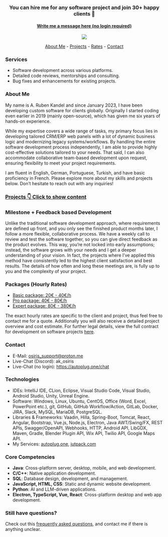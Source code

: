 
<div align="center">
    
### You can hire me for any software project and join 30+ happy clients 🎉
#### [Write me a message here (no login required)](https://autoplug.one/chat)
</div>

<div align="center">
    <img src="https://github-readme-stats.vercel.app/api?username=Osiris-Team&rank_icon=percentile"></img>
</div>

<p align="center">
    <a href="https://github.com/Osiris-Team/#about-me">About Me</a> -
    <a href="http://github.com/Osiris-Team/Osiris-Team/blob/main/projects.md">Projects</a> -
    <a href="https://github.com/Osiris-Team/#rates">Rates</a> -
    <a href="https://github.com/Osiris-Team/#contact">Contact</a>
</p>

### Services
- Software development across various platforms.
- Detailed code reviews, mentorships and consulting.
- Bug fixes and enhancements for existing projects.


### About Me
My name is A. Ruben Kandel and since January 2023, I have been developing custom software for clients globally.
Originally I started coding even earlier in 2019 (mainly open-source), which has given me six years of hands-on experience. 

While my expertise covers a wide range of tasks, my primary focus lies in developing tailored CRM/ERP web panels with a lot of dynamic business logic and modernizing legacy systems/workflows.
By handling the entire software development process independently, I am able to provide highly cost-effective solutions tailored to your needs.
That said, I can also accommodate collaborative team-based development upon request, ensuring flexibility to meet your project requirements.

I am fluent in English, German, Portuguese, Turkish, and have basic proficiency in French.
Please explore more about my skills and projects below. Don’t hesitate to reach out with any inquiries!


### [Projects 👇 Click to show content](http://github.com/Osiris-Team/Osiris-Team/blob/main/projects.md)


### Milestone + Feedback based Development
Unlike the traditional software development approach, where requirements are defined up front,
and you only see the finished product months later, I follow a more flexible, collaborative process.
We have a weekly call to review and test the software together, so you can give direct feedback as the product evolves. 
This way, you’re not locked into early assumptions; instead, the software grows with your needs and I get a deeper understanding of your vision.
In fact, the projects where I’ve applied this method have consistently led to the highest client satisfaction and best results.
The details of how often and long these meetings are, is fully up to you and the complexity of your project.


### Packages (Hourly Rates)
- [Basic package: 20€ - 40€/h](https://github.com/Osiris-Team/Osiris-Team/blob/main/dev_contract.md#131-basic-package)
- [Pro package: 40€ - 80€/h](https://github.com/Osiris-Team/Osiris-Team/blob/main/dev_contract.md#132-pro-package)
- [Expert package: 80€ - 380€/h](https://github.com/Osiris-Team/Osiris-Team/blob/main/dev_contract.md#133-expert-package)

The exact hourly rates are specific to the client and project, thus feel free to contact me for a quote. Additionally you will also receive a detailed project overview and cost estimate. For further legal details, view the full contract for development on software projects [here](https://github.com/Osiris-Team/Osiris-Team/blob/main/dev_contract.md).


### Contact
- E-Mail: osiris_support@proton.me
- Live-Chat (Discord): ak_osiris
- Live-Chat (no login): https://autoplug.one/chat


### Technologies
- IDEs: IntelliJ IDE, CLion, Eclipse, Visual Studio Code, Visual Studio, Android Studio, Unity, Unreal Engine.
- Software: Windows, Linux, Ubuntu, CentOS, Office (Word, Excel, PowerPoint etc.), git, GitHub,
GitHub Workflow/Action, GitLab, Docker, JIRA, Slack, MySQL, MariaDB, PostgreSQL.
- Libraries & Frameworks: Vaadin, Hilla, Spring-Boot, Tomcat, React, Angular, Bootstrap, Vue.js,
Node.js, Electron, Java AWT/Swing/FX, REST APIs, Swagger/OpenAPI, Webhooks, HTTP, Android API,
LibGDX, Maven, Gradle, Blender Plugin API, Wix API, Twilio API, Google Maps API.
- My Services: [autoplug.one](https://autoplug.one), [jutpack.com](https://jutpack.com)


### Core Competencies
- **Java**: Cross-platform server, desktop, mobile, and web development.
- **C/C++**: Native application development.
- **SQL**: Database design, development, and management.
- **JavaScript, HTML, CSS**: Static and dynamic website development.
- **Python**: AI and LLM-driven applications.
- **Electron, TypeScript, Vue, React**: Cross-platform desktop and web app development.


### Still have questions?
Check out this [frequently asked questions](https://github.com/Osiris-Team/Osiris-Team/blob/main/delivery_FAQ.md), and contact me if there is anything unclear.
